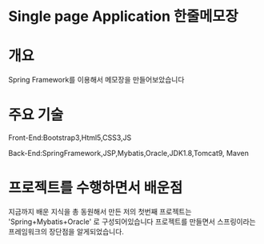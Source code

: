 # Single page Application 한줄메모장
# 개요 
Spring Framework를 이용해서 메모장을 만들어보았습니다
# 주요 기술
Front-End:Bootstrap3,Html5,CSS3,JS

Back-End:SpringFramework,JSP,Mybatis,Oracle,JDK1.8,Tomcat9, Maven
# 프로젝트를 수행하면서 배운점
지금까지 배운 지식을 총 동원해서 만든 저의 첫번째 프로젝트는 'Spring+Mybatis+Oracle' 로 구성되어있습니다
프로젝트를 만들면서 스프링이라는 프레임워크의 장단점을 알게되었습니다.

